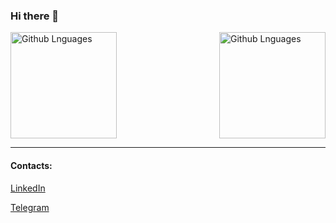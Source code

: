 ### Hi there 👋

<!--
Here are some ideas to get you started:

- 🔭 I’m currently working on ...
- 🌱 I’m currently learning ...
- 👯 I’m looking to collaborate on ...
- 🤔 I’m looking for help with ...
- 💬 Ask me about ...
- 📫 How to reach me: ...
- 😄 Pronouns: ...
- ⚡ Fun fact: ...
-->
<img height="170em"  align="right" alt="Github Lnguages" src="https://github-readme-codewars-stats.herokuapp.com/api/?username=SpawnLeon&card&colormode=dark_mode" />
<img height="170em"  alt="Github Lnguages" src="https://github-readme-stats-eight-theta.vercel.app/api/top-langs/?username=SpawnLeon&theme=radical&layout=compact" />


---
#### Contacts:
<a target='_blank' title='LinkedIn' href="https://www.linkedin.com/in/alalleonov/">LinkedIn</a>

<a target='_blank' title='Telegram' href="https://t.me/spawnleon">Telegram</a>
